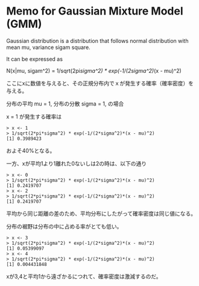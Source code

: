 # Memo for Gaussian Mixture Model (GMM)

Gaussian distribution is a distribution that follows normal distribution with mean mu, variance sigam square.

It can be expressed as

N(x|mu, sigam^2) = 1/sqrt(2pi*sigma^2) * exp(-1/(2sigma^2)*(x - mu)^2)

ここにxに数値を与えると、その正規分布内でｘが発生する確率（確率密度）を与える。

分布の平均 mu = 1, 分布の分散 sigma = 1, の場合

x = 1 が発生する確率は

```
> x <- 1
> 1/sqrt(2*pi*sigma^2) * exp(-1/(2*sigma^2)*(x - mu)^2)
[1] 0.3989423
```
およそ40%となる。

一方、xが平均1より1離れた0ないしは2の時は、以下の通り
```
> x <- 0
> 1/sqrt(2*pi*sigma^2) * exp(-1/(2*sigma^2)*(x - mu)^2)
[1] 0.2419707
> x <- 2
> 1/sqrt(2*pi*sigma^2) * exp(-1/(2*sigma^2)*(x - mu)^2)
[1] 0.2419707
```

平均から同じ距離の差のため、平均分布にしたがって確率密度は同じ値になる。

分布の裾野は分布の中に占める率がとても低い。

```
> x <- 3
> 1/sqrt(2*pi*sigma^2) * exp(-1/(2*sigma^2)*(x - mu)^2)
[1] 0.05399097
> x <- 4
> 1/sqrt(2*pi*sigma^2) * exp(-1/(2*sigma^2)*(x - mu)^2)
[1] 0.004431848
```

xが3,4と平均1から遠ざかるにつれて、確率密度は激減するのだ。
